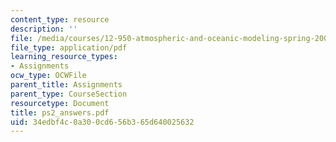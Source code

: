 ```yaml
---
content_type: resource
description: ''
file: /media/courses/12-950-atmospheric-and-oceanic-modeling-spring-2004/34edbf4c0a300cd656b365d640025632_ps2_answers.pdf
file_type: application/pdf
learning_resource_types:
- Assignments
ocw_type: OCWFile
parent_title: Assignments
parent_type: CourseSection
resourcetype: Document
title: ps2_answers.pdf
uid: 34edbf4c-0a30-0cd6-56b3-65d640025632
---
```

